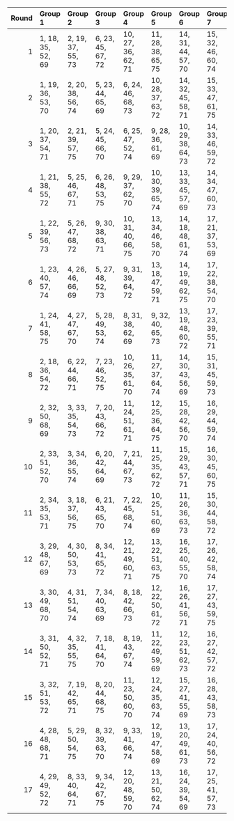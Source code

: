 |   Round | Group 1           | Group 2           | Group 3           | Group 4            | Group 5            | Group 6            | Group 7            | Group 8       | Group 9       | Group 10      | Group 11      | Group 12       | Group 13       | Group 14       | Group 15       | Group 16       | Group 17       |
|--------:|:------------------|:------------------|:------------------|:-------------------|:-------------------|:-------------------|:-------------------|:--------------|:--------------|:--------------|:--------------|:---------------|:---------------|:---------------|:---------------|:---------------|:---------------|
|       1 | 1, 18, 35, 52, 69 | 2, 19, 37, 55, 73 | 6, 23, 45, 67, 72 | 10, 27, 36, 62, 71 | 11, 28, 38, 65, 75 | 14, 31, 44, 57, 70 | 15, 32, 46, 60, 74 | 3, 20, 39, 58 | 4, 21, 41, 61 | 5, 22, 43, 64 | 7, 24, 47, 53 | 8, 25, 49, 56  | 9, 26, 51, 59  | 12, 29, 40, 68 | 13, 30, 42, 54 | 16, 33, 48, 63 | 17, 34, 50, 66 |
|       2 | 1, 19, 36, 53, 70 | 2, 20, 38, 56, 74 | 5, 23, 44, 65, 69 | 6, 24, 46, 68, 73  | 10, 28, 37, 63, 72 | 14, 32, 45, 58, 71 | 15, 33, 47, 61, 75 | 3, 21, 40, 59 | 4, 22, 42, 62 | 7, 25, 48, 54 | 8, 26, 50, 57 | 9, 27, 35, 60  | 11, 29, 39, 66 | 12, 30, 41, 52 | 13, 31, 43, 55 | 16, 34, 49, 64 | 17, 18, 51, 67 |
|       3 | 1, 20, 37, 54, 71 | 2, 21, 39, 57, 75 | 5, 24, 45, 66, 70 | 6, 25, 47, 52, 74  | 9, 28, 36, 61, 69  | 10, 29, 38, 64, 73 | 14, 33, 46, 59, 72 | 3, 22, 41, 60 | 4, 23, 43, 63 | 7, 26, 49, 55 | 8, 27, 51, 58 | 11, 30, 40, 67 | 12, 31, 42, 53 | 13, 32, 44, 56 | 15, 34, 48, 62 | 16, 18, 50, 65 | 17, 19, 35, 68 |
|       4 | 1, 21, 38, 55, 72 | 5, 25, 46, 67, 71 | 6, 26, 48, 53, 75 | 9, 29, 37, 62, 70  | 10, 30, 39, 65, 74 | 13, 33, 45, 57, 69 | 14, 34, 47, 60, 73 | 2, 22, 40, 58 | 3, 23, 42, 61 | 4, 24, 44, 64 | 7, 27, 50, 56 | 8, 28, 35, 59  | 11, 31, 41, 68 | 12, 32, 43, 54 | 15, 18, 49, 63 | 16, 19, 51, 66 | 17, 20, 36, 52 |
|       5 | 1, 22, 39, 56, 73 | 5, 26, 47, 68, 72 | 9, 30, 38, 63, 71 | 10, 31, 40, 66, 75 | 13, 34, 46, 58, 70 | 14, 18, 48, 61, 74 | 17, 21, 37, 53, 69 | 2, 23, 41, 59 | 3, 24, 43, 62 | 4, 25, 45, 65 | 6, 27, 49, 54 | 7, 28, 51, 57  | 8, 29, 36, 60  | 11, 32, 42, 52 | 12, 33, 44, 55 | 15, 19, 50, 64 | 16, 20, 35, 67 |
|       6 | 1, 23, 40, 57, 74 | 4, 26, 46, 66, 69 | 5, 27, 48, 52, 73 | 9, 31, 39, 64, 72  | 13, 18, 47, 59, 71 | 14, 19, 49, 62, 75 | 17, 22, 38, 54, 70 | 2, 24, 42, 60 | 3, 25, 44, 63 | 6, 28, 50, 55 | 7, 29, 35, 58 | 8, 30, 37, 61  | 10, 32, 41, 67 | 11, 33, 43, 53 | 12, 34, 45, 56 | 15, 20, 51, 65 | 16, 21, 36, 68 |
|       7 | 1, 24, 41, 58, 75 | 4, 27, 47, 67, 70 | 5, 28, 49, 53, 74 | 8, 31, 38, 62, 69  | 9, 32, 40, 65, 73  | 13, 19, 48, 60, 72 | 17, 23, 39, 55, 71 | 2, 25, 43, 61 | 3, 26, 45, 64 | 6, 29, 51, 56 | 7, 30, 36, 59 | 10, 33, 42, 68 | 11, 34, 44, 54 | 12, 18, 46, 57 | 14, 20, 50, 63 | 15, 21, 35, 66 | 16, 22, 37, 52 |
|       8 | 2, 18, 36, 54, 72 | 6, 22, 44, 66, 71 | 7, 23, 46, 52, 75 | 10, 26, 35, 61, 70 | 11, 27, 37, 64, 74 | 14, 30, 43, 56, 69 | 15, 31, 45, 59, 73 | 1, 34, 51, 68 | 3, 19, 38, 57 | 4, 20, 40, 60 | 5, 21, 42, 63 | 8, 24, 48, 55  | 9, 25, 50, 58  | 12, 28, 39, 67 | 13, 29, 41, 53 | 16, 32, 47, 62 | 17, 33, 49, 65 |
|       9 | 2, 32, 50, 68, 69 | 3, 33, 35, 54, 73 | 7, 20, 43, 66, 72 | 11, 24, 51, 61, 71 | 12, 25, 36, 64, 75 | 15, 28, 42, 56, 70 | 16, 29, 44, 59, 74 | 1, 31, 48, 65 | 4, 34, 37, 57 | 5, 18, 39, 60 | 6, 19, 41, 63 | 8, 21, 45, 52  | 9, 22, 47, 55  | 10, 23, 49, 58 | 13, 26, 38, 67 | 14, 27, 40, 53 | 17, 30, 46, 62 |
|      10 | 2, 33, 51, 52, 70 | 3, 34, 36, 55, 74 | 6, 20, 42, 64, 69 | 7, 21, 44, 67, 73  | 11, 25, 35, 62, 72 | 15, 29, 43, 57, 71 | 16, 30, 45, 60, 75 | 1, 32, 49, 66 | 4, 18, 38, 58 | 5, 19, 40, 61 | 8, 22, 46, 53 | 9, 23, 48, 56  | 10, 24, 50, 59 | 12, 26, 37, 65 | 13, 27, 39, 68 | 14, 28, 41, 54 | 17, 31, 47, 63 |
|      11 | 2, 34, 35, 53, 71 | 3, 18, 37, 56, 75 | 6, 21, 43, 65, 70 | 7, 22, 45, 68, 74  | 10, 25, 51, 60, 69 | 11, 26, 36, 63, 73 | 15, 30, 44, 58, 72 | 1, 33, 50, 67 | 4, 19, 39, 59 | 5, 20, 41, 62 | 8, 23, 47, 54 | 9, 24, 49, 57  | 12, 27, 38, 66 | 13, 28, 40, 52 | 14, 29, 42, 55 | 16, 31, 46, 61 | 17, 32, 48, 64 |
|      12 | 3, 29, 48, 67, 69 | 4, 30, 50, 53, 73 | 8, 34, 41, 65, 72 | 12, 21, 49, 60, 71 | 13, 22, 51, 63, 75 | 16, 25, 40, 55, 70 | 17, 26, 42, 58, 74 | 1, 27, 44, 61 | 2, 28, 46, 64 | 5, 31, 35, 56 | 6, 32, 37, 59 | 7, 33, 39, 62  | 9, 18, 43, 68  | 10, 19, 45, 54 | 11, 20, 47, 57 | 14, 23, 36, 66 | 15, 24, 38, 52 |
|      13 | 3, 30, 49, 68, 70 | 4, 31, 51, 54, 74 | 7, 34, 40, 63, 69 | 8, 18, 42, 66, 73  | 12, 22, 50, 61, 72 | 16, 26, 41, 56, 71 | 17, 27, 43, 59, 75 | 1, 28, 45, 62 | 2, 29, 47, 65 | 5, 32, 36, 57 | 6, 33, 38, 60 | 9, 19, 44, 52  | 10, 20, 46, 55 | 11, 21, 48, 58 | 13, 23, 35, 64 | 14, 24, 37, 67 | 15, 25, 39, 53 |
|      14 | 3, 31, 50, 52, 71 | 4, 32, 35, 55, 75 | 7, 18, 41, 64, 70 | 8, 19, 43, 67, 74  | 11, 22, 49, 59, 69 | 12, 23, 51, 62, 73 | 16, 27, 42, 57, 72 | 1, 29, 46, 63 | 2, 30, 48, 66 | 5, 33, 37, 58 | 6, 34, 39, 61 | 9, 20, 45, 53  | 10, 21, 47, 56 | 13, 24, 36, 65 | 14, 25, 38, 68 | 15, 26, 40, 54 | 17, 28, 44, 60 |
|      15 | 3, 32, 51, 53, 72 | 7, 19, 42, 65, 71 | 8, 20, 44, 68, 75 | 11, 23, 50, 60, 70 | 12, 24, 35, 63, 74 | 15, 27, 41, 55, 69 | 16, 28, 43, 58, 73 | 1, 30, 47, 64 | 2, 31, 49, 67 | 4, 33, 36, 56 | 5, 34, 38, 59 | 6, 18, 40, 62  | 9, 21, 46, 54  | 10, 22, 48, 57 | 13, 25, 37, 66 | 14, 26, 39, 52 | 17, 29, 45, 61 |
|      16 | 4, 28, 48, 68, 71 | 5, 29, 50, 54, 75 | 8, 32, 39, 63, 70 | 9, 33, 41, 66, 74  | 12, 19, 47, 58, 69 | 13, 20, 49, 61, 73 | 17, 24, 40, 56, 72 | 1, 25, 42, 59 | 2, 26, 44, 62 | 3, 27, 46, 65 | 6, 30, 35, 57 | 7, 31, 37, 60  | 10, 34, 43, 52 | 11, 18, 45, 55 | 14, 21, 51, 64 | 15, 22, 36, 67 | 16, 23, 38, 53 |
|      17 | 4, 29, 49, 52, 72 | 8, 33, 40, 64, 71 | 9, 34, 42, 67, 75 | 12, 20, 48, 59, 70 | 13, 21, 50, 62, 74 | 16, 24, 39, 54, 69 | 17, 25, 41, 57, 73 | 1, 26, 43, 60 | 2, 27, 45, 63 | 3, 28, 47, 66 | 5, 30, 51, 55 | 6, 31, 36, 58  | 7, 32, 38, 61  | 10, 18, 44, 53 | 11, 19, 46, 56 | 14, 22, 35, 65 | 15, 23, 37, 68 |